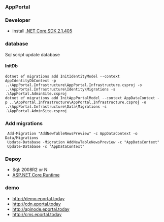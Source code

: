 ### AppPortal

### Developer
- install [.NET Core SDK 2.1.405](https://github.com/dotnet/core/blob/master/release-notes/2.1/2.1.4/2.1.4.md)

### database

Sql script update database

#### InitDb
```
dotnet ef migrations add InitIdentityModel --context AppIdentityDbContext -p ..\AppPortal.Infrastructure\AppPortal.Infrastructure.csproj -o ..\AppPortal.Infrastructure\Identity\Migrations -s .\AppPortal.AdminSite.csproj
dotnet ef migrations add InitAppPortalModel --context AppDataContext -p ..\AppPortal.Infrastructure\AppPortal.Infrastructure.csproj -o ..\AppPortal.Infrastructure\Data\Migrations -s .\AppPortal.AdminSite.csproj
```

### Add migrations
```
 Add-Migration "AddNewTableNewsPreview" -c AppDataContext -o Data/Migrations
 Update-Database -Migration AddNewTableNewsPreview -c "AppDataContext" 
 Update-Database -c "AppDataContext" 
```


### Depoy
- Sql: 2008R2 or N
- [ASP.NET Core Runtime](https://download.microsoft.com/download/A/7/8/A78F1D25-8D5C-4411-B544-C7D527296D5E/dotnet-hosting-2.1.4-win.exe)
### demo
- http://demo.eportal.today
- http://cdn.eportal.today
- http://apinode.eportal.today
- http://cms.eportal.today